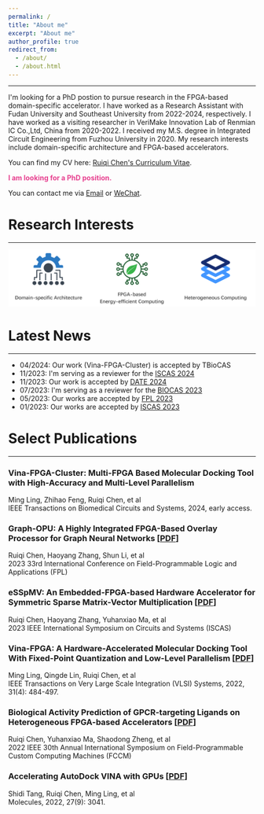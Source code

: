```yaml
---
permalink: /
title: "About me"
excerpt: "About me"
author_profile: true
redirect_from: 
  - /about/
  - /about.html
---
```


------

I'm looking for a PhD postion to pursue research in the FPGA-based domain-specific accelerator. I have worked as a Research Assistant with Fudan University and Southeast University from 2022-2024, respectively. I have worked as a visiting researcher in VeriMake Innovation Lab of Renmian IC Co.,Ltd, China from 2020-2022. I received my M.S. degree in Integrated Circuit Engineering from Fuzhou University in 2020. My research interests include domain-specific architecture and FPGA-based accelerators.

You can find my CV here: [Ruiqi Chen's Curriculum Vitae](../files/RickyCV.pdf).

<font color="#E74290"><b> I am looking for a PhD position. </b></font>  

You can contact me via [Email](mailto:rickychen@verimake.com) or [WeChat](../images/wechat.png).
   
Research Interests
======
------

<img src='../images/research.png' style='width:auto;'>


Latest News 
======
------
- 04/2024: Our work (Vina-FPGA-Cluster) is accepted by TBioCAS
- 11/2023: I'm serving as a reviewer for the [ISCAS 2024](https://iscas2024.org/)
- 11/2023: Our work is accepted by [DATE 2024](https://www.date-conference.com/)
- 07/2023: I'm serving as a reviewer for the [BIOCAS 2023](https://2023.ieee-biocas.org/)
- 05/2023: Our works are accepted by [FPL 2023](https://2023.fpl.org/)
- 01/2023: Our works are accepted by [ISCAS 2023](https://iscas2023.org/)



Select Publications
======
------

### Vina-FPGA-Cluster: Multi-FPGA Based Molecular Docking Tool with High-Accuracy and Multi-Level Parallelism
Ming Ling, Zhihao Feng, Ruiqi Chen, et al<br> 
IEEE Transactions on Biomedical Circuits and Systems, 2024, early access.

### Graph-OPU: A Highly Integrated FPGA-Based Overlay Processor for Graph Neural Networks [[PDF](../files/paper/Graph_OPU.pdf)]
Ruiqi Chen, Haoyang Zhang, Shun Li, et al<br>
2023 33rd International Conference on Field-Programmable Logic and Applications (FPL)

### eSSpMV: An Embedded-FPGA-based Hardware Accelerator for Symmetric Sparse Matrix-Vector Multiplication [[PDF](../files/paper/eSSpMV.pdf)]
Ruiqi Chen, Haoyang Zhang, Yuhanxiao Ma, et al<br>
2023 IEEE International Symposium on Circuits and Systems (ISCAS)

### Vina-FPGA: A Hardware-Accelerated Molecular Docking Tool With Fixed-Point Quantization and Low-Level Parallelism [[PDF](../files/paper/VinaFPGA.pdf)]
Ming Ling, Qingde Lin, Ruiqi Chen, et al<br>
IEEE Transactions on Very Large Scale Integration (VLSI) Systems, 2022, 31(4): 484-497.

### Biological Activity Prediction of GPCR-targeting Ligands on Heterogeneous FPGA-based Accelerators [[PDF](../files/paper/FCCM22.pdf)]
Ruiqi Chen, Yuhanxiao Ma, Shaodong Zheng, et al<br>
2022 IEEE 30th Annual International Symposium on Field-Programmable Custom Computing Machines (FCCM)

### Accelerating AutoDock VINA with GPUs [[PDF](../files/paper/VinaGPU.pdf)]
Shidi Tang, Ruiqi Chen, Ming Ling, et al<br>
Molecules, 2022, 27(9): 3041.
